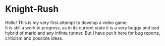 # Knight-Rush
Hello! This is my very first attempt to develop a video game. \
It is still a work in progress, as in its current state it is a very buggy and bad hybrid of mario and any infinte runner.
But I have put it here for bug reports, criticism and possible ideas.
